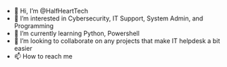 - 👋 Hi, I’m @HalfHeartTech
- 👀 I’m interested in Cybersecurity, IT Support, System Admin, and Programming
- 🌱 I’m currently learning Python, Powershell
- 💞️ I’m looking to collaborate on any projects that make IT helpdesk a bit easier
- 📫 How to reach me 

<!---
HalfHeartTech/HalfHeartTech is a ✨ special ✨ repository because its `README.md` (this file) appears on your GitHub profile.
You can click the Preview link to take a look at your changes.
--->
